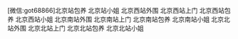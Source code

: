 [微信:got68866]北京站包养 北京站小姐 北京西站外围 北京西站上门 北京西站包养 北京西站小姐 北京南站外围 北京南站上门 北京南站包养 北京南站小姐 北京北站外围 北京北站上门 北京北站包养 北京北站小姐
